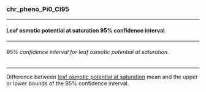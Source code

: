### chr_pheno_Pi0_CI95



------
#### Leaf osmotic potential at saturation 95% confidence interval



------
###### 95% confidence interval for leaf osmotic potential at saturation.



------
Difference between [leaf osmotic potential at saturation](./chr_pheno_Pi0.md) mean and the upper or lower bounds of the 95% confidence interval.